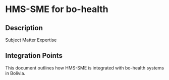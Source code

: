 # HMS-SME for bo-health

## Description

Subject Matter Expertise

## Integration Points

This document outlines how HMS-SME is integrated with bo-health systems in Bolivia.
